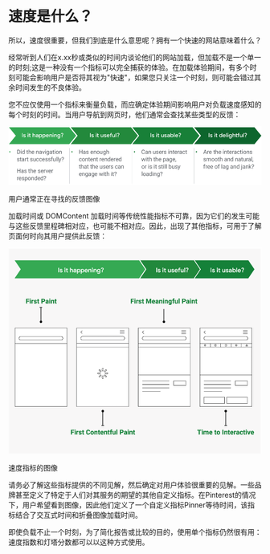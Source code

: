 # 速度是什么？

所以，速度很重要，但我们到底是什么意思呢？拥有一个快速的网站意味着什么？

经常听到人们在x.xx秒或类似的时间内谈论他们的网站加载，但加载不是一个单一的时刻;这是一种没有一个指标可以完全捕获的体验。在加载体验期间，有多个时刻可能会影响用户是否将其视为"快速"，如果您只关注一个时刻，则可能会错过其余时间发生的不良体验。

您不应仅使用一个指标来衡量负载，而应确定体验期间影响用户对负载速度感知的每个时刻的时间。当用户导航到网页时，他们通常会查找某些类型的反馈：

![speed2](./img/speed2.png)

用户通常正在寻找的反馈图像

加载时间或 DOMContent 加载时间等传统性能指标不可靠，因为它们的发生可能与这些反馈里程碑相对应，也可能不相对应。因此，出现了其他指标，可用于了解页面何时向其用户提供此反馈：

![speed3](./img/speed3.png)

速度指标的图像

请务必了解这些指标提供的不同见解，然后确定对用户体验很重要的见解。一些品牌甚至定义了特定于人们对其服务的期望的其他自定义指标。在Pinterest的情况下，用户希望看到图像，因此他们定义了一个自定义指标Pinner等待时间，该指标结合了交互式时间和折叠图像加载时间。

即使负载不止一个时刻，为了简化报告或比较的目的，使用单个指标仍然很有用：速度指数和灯塔分数都可以以这种方式使用。
